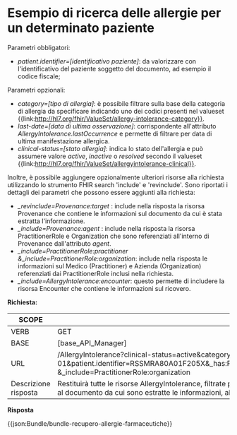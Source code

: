# Esempio di ricerca delle allergie per un determinato paziente 

Parametri obbligatori:
- *patient.identifier=[identificativo paziente]*: da valorizzare con l'identificativo del paziente soggetto del documento, ad esempio il codice fiscale;

Parametri opzionali:
- *category=[tipo di allergia]*: è possibile filtrare sulla base della categoria di allergia da specificare indicando uno dei codici presenti nel valueset {{link:http://hl7.org/fhir/ValueSet/allergy-intolerance-category}}.
- *last-date=[data di ultima osservazione]*: corrispondente all'attributo *AllergyIntolerance.lastOccurrence* e permette di filtrare per data di ultima manifestazione allergica. 
- *clinical-status=[stato allergia]*: indica lo stato dell'allergia e può assumere valore *active*, *inactive* o *resolved* secondo il valueset {{link:http://hl7.org/fhir/ValueSet/allergyintolerance-clinical}}.


Inoltre, è possibile aggiungere opzionalmente ulteriori risorse alla richiesta utilizzando lo strumento FHIR search 'include' e 'revinclude'. Sono riportati i dettagli dei parametri che possono essere aggiunti alla richiesta:
- *_revinclude=Provenance:target* : include nella risposta la risorsa Provenance che contiene le informazioni sul documento da cui è stata estratta l'informazione.
- *_include=Provenance:agent* : include nella risposta la risorsa PractitionerRole e Organization che sono referenziati all'interno di Provenance dall'attributo *agent*. 
- *_include=PractitionerRole:practitioner &_include=PractitionerRole:organization*: include nella risposta le informazioni sul Medico (Practitioner) e Azienda (Organization) referenziati dai PractitionerRole inclusi nella richiesta.
- *_include=AllergyIntolerance:encounter*: questo permette di includere la risorsa Encounter che contiene le informazioni sul ricovero.

**Richiesta:** 

| SCOPE | Ricerca delle allergie di un determinato paziente |
|---|---|
| VERB | GET |
| BASE | [base_API_Manager]    |
| URL | /AllergyIntolerance?clinical-status=active&category=medication&last-date=2021-06-01&patient.identifier=RSSMRA80A01F205X&_has:Provenance:target:agent:_has:Organization.identifier=030712&_revinclude=Provenance:target&_include=AllergyIntolerance:patient&_include=PractitionerRole:practitioner &_include=PractitionerRole:organization   |
|Descrizione risposta | Restituirà tutte le risorse AllergyIntolerance, filtrate per ultima data di manifestazione, del paziente con codice fiscale RSSMRA80A01F205X, insieme alle informazioni del paziente, <br> al documento da cui sono estratte le informazioni, al medico e all'organizzazione responsabili dell'osservazione e all'evento clinico in cui sono state prodotte. |

**Risposta**

{{json:Bundle/bundle-recupero-allergie-farmaceutiche}}
